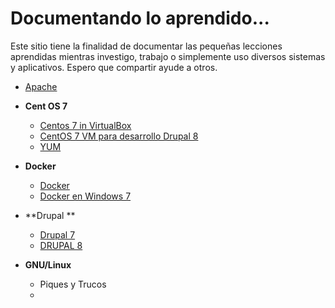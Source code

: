 # Documentando lo aprendido...

Este sitio tiene la finalidad de documentar las pequeñas lecciones aprendidas mientras investigo, trabajo o simplemente uso diversos sistemas y aplicativos. Espero que compartir ayude a otros.

* [Apache](./Apache.md)

* **Cent OS 7**

  - [Centos 7 in VirtualBox](./CentOS7-VirtualBox.md)
  - [CentOS 7 VM para desarrollo Drupal 8](./Drupal8-CentOS7-Virtualbox.md)
  - [YUM](./yum.md)

* **Docker**

  * [Docker](./docker.md)
  * [Docker en Windows 7](./dockerOnWindows7.md)

* **Drupal **

  * [Drupal 7](./Drupal7.md)
  * [DRUPAL 8](./Drupal8.md)

* **GNU/Linux**

  * Piques y Trucos 
  * ​

  ​

